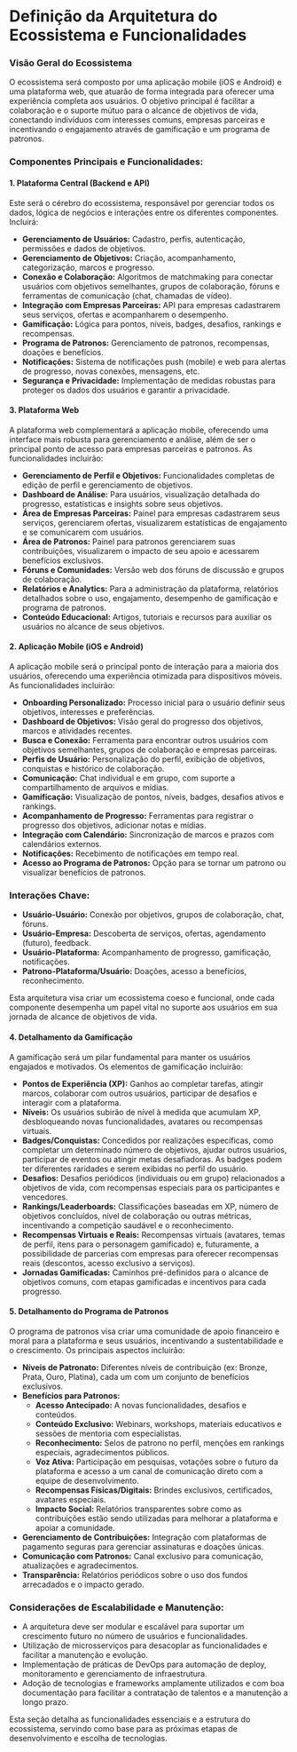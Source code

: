 # Definição da Arquitetura do Ecossistema e Funcionalidades

### Visão Geral do Ecossistema

O ecossistema será composto por uma aplicação mobile (iOS e Android) e
uma plataforma web, que atuarão de forma integrada para oferecer uma
experiência completa aos usuários. O objetivo principal é facilitar a
colaboração e o suporte mútuo para o alcance de objetivos de vida,
conectando indivíduos com interesses comuns, empresas parceiras e
incentivando o engajamento através de gamificação e um programa de
patronos.

### Componentes Principais e Funcionalidades:

#### 1. Plataforma Central (Backend e API)

Este será o cérebro do ecossistema, responsável por gerenciar todos os
dados, lógica de negócios e interações entre os diferentes componentes.
Incluirá:

-   **Gerenciamento de Usuários:** Cadastro, perfis, autenticação,
    permissões e dados de objetivos.
-   **Gerenciamento de Objetivos:** Criação, acompanhamento,
    categorização, marcos e progresso.
-   **Conexão e Colaboração:** Algoritmos de matchmaking para conectar
    usuários com objetivos semelhantes, grupos de colaboração, fóruns e
    ferramentas de comunicação (chat, chamadas de vídeo).
-   **Integração com Empresas Parceiras:** API para empresas cadastrarem
    seus serviços, ofertas e acompanharem o desempenho.
-   **Gamificação:** Lógica para pontos, níveis, badges, desafios,
    rankings e recompensas.
-   **Programa de Patronos:** Gerenciamento de patronos, recompensas,
    doações e benefícios.
-   **Notificações:** Sistema de notificações push (mobile) e web para
    alertas de progresso, novas conexões, mensagens, etc.
-   **Segurança e Privacidade:** Implementação de medidas robustas para
    proteger os dados dos usuários e garantir a privacidade.

#### 3. Plataforma Web

A plataforma web complementará a aplicação mobile, oferecendo uma
interface mais robusta para gerenciamento e análise, além de ser o
principal ponto de acesso para empresas parceiras e patronos. As
funcionalidades incluirão:

-   **Gerenciamento de Perfil e Objetivos:** Funcionalidades completas
    de edição de perfil e gerenciamento de objetivos.
-   **Dashboard de Análise:** Para usuários, visualização detalhada do
    progresso, estatísticas e insights sobre seus objetivos.
-   **Área de Empresas Parceiras:** Painel para empresas cadastrarem
    seus serviços, gerenciarem ofertas, visualizarem estatísticas de
    engajamento e se comunicarem com usuários.
-   **Área de Patronos:** Painel para patronos gerenciarem suas
    contribuições, visualizarem o impacto de seu apoio e acessarem
    benefícios exclusivos.
-   **Fóruns e Comunidades:** Versão web dos fóruns de discussão e
    grupos de colaboração.
-   **Relatórios e Analytics:** Para a administração da plataforma,
    relatórios detalhados sobre o uso, engajamento, desempenho de
    gamificação e programa de patronos.
-   **Conteúdo Educacional:** Artigos, tutoriais e recursos para
    auxiliar os usuários no alcance de seus objetivos.

#### 2. Aplicação Mobile (iOS e Android)

A aplicação mobile será o principal ponto de interação para a maioria
dos usuários, oferecendo uma experiência otimizada para dispositivos
móveis. As funcionalidades incluirão:

-   **Onboarding Personalizado:** Processo inicial para o usuário
    definir seus objetivos, interesses e preferências.
-   **Dashboard de Objetivos:** Visão geral do progresso dos objetivos,
    marcos e atividades recentes.
-   **Busca e Conexão:** Ferramenta para encontrar outros usuários com
    objetivos semelhantes, grupos de colaboração e empresas parceiras.
-   **Perfis de Usuário:** Personalização do perfil, exibição de
    objetivos, conquistas e histórico de colaboração.
-   **Comunicação:** Chat individual e em grupo, com suporte a
    compartilhamento de arquivos e mídias.
-   **Gamificação:** Visualização de pontos, níveis, badges, desafios
    ativos e rankings.
-   **Acompanhamento de Progresso:** Ferramentas para registrar o
    progresso dos objetivos, adicionar notas e mídias.
-   **Integração com Calendário:** Sincronização de marcos e prazos com
    calendários externos.
-   **Notificações:** Recebimento de notificações em tempo real.
-   **Acesso ao Programa de Patronos:** Opção para se tornar um patrono
    ou visualizar benefícios de patronos.

### Interações Chave:

-   **Usuário-Usuário:** Conexão por objetivos, grupos de colaboração,
    chat, fóruns.
-   **Usuário-Empresa:** Descoberta de serviços, ofertas, agendamento
    (futuro), feedback.
-   **Usuário-Plataforma:** Acompanhamento de progresso, gamificação,
    notificações.
-   **Patrono-Plataforma/Usuário:** Doações, acesso a benefícios,
    reconhecimento.

Esta arquitetura visa criar um ecossistema coeso e funcional, onde cada
componente desempenha um papel vital no suporte aos usuários em sua
jornada de alcance de objetivos de vida.

#### 4. Detalhamento da Gamificação

A gamificação será um pilar fundamental para manter os usuários
engajados e motivados. Os elementos de gamificação incluirão:

-   **Pontos de Experiência (XP):** Ganhos ao completar tarefas, atingir
    marcos, colaborar com outros usuários, participar de desafios e
    interagir com a plataforma.
-   **Níveis:** Os usuários subirão de nível à medida que acumulam XP,
    desbloqueando novas funcionalidades, avatares ou recompensas
    virtuais.
-   **Badges/Conquistas:** Concedidos por realizações específicas, como
    completar um determinado número de objetivos, ajudar outros
    usuários, participar de eventos ou atingir metas desafiadoras. As
    badges podem ter diferentes raridades e serem exibidas no perfil do
    usuário.
-   **Desafios:** Desafios periódicos (individuais ou em grupo)
    relacionados a objetivos de vida, com recompensas especiais para os
    participantes e vencedores.
-   **Rankings/Leaderboards:** Classificações baseadas em XP, número de
    objetivos concluídos, nível de colaboração ou outras métricas,
    incentivando a competição saudável e o reconhecimento.
-   **Recompensas Virtuais e Reais:** Recompensas virtuais (avatares,
    temas de perfil, itens para o personagem gamificado) e, futuramente,
    a possibilidade de parcerias com empresas para oferecer recompensas
    reais (descontos, acesso exclusivo a serviços).
-   **Jornadas Gamificadas:** Caminhos pré-definidos para o alcance de
    objetivos comuns, com etapas gamificadas e incentivos para cada
    progresso.

#### 5. Detalhamento do Programa de Patronos

O programa de patronos visa criar uma comunidade de apoio financeiro e
moral para a plataforma e seus usuários, incentivando a sustentabilidade
e o crescimento. Os principais aspectos incluirão:

-   **Níveis de Patronato:** Diferentes níveis de contribuição (ex:
    Bronze, Prata, Ouro, Platina), cada um com um conjunto de benefícios
    exclusivos.
-   **Benefícios para Patronos:**
    -   **Acesso Antecipado:** A novas funcionalidades, desafios e
        conteúdos.
    -   **Conteúdo Exclusivo:** Webinars, workshops, materiais
        educativos e sessões de mentoria com especialistas.
    -   **Reconhecimento:** Selos de patrono no perfil, menções em
        rankings especiais, agradecimentos públicos.
    -   **Voz Ativa:** Participação em pesquisas, votações sobre o
        futuro da plataforma e acesso a um canal de comunicação direto
        com a equipe de desenvolvimento.
    -   **Recompensas Físicas/Digitais:** Brindes exclusivos,
        certificados, avatares especiais.
    -   **Impacto Social:** Relatórios transparentes sobre como as
        contribuições estão sendo utilizadas para melhorar a plataforma
        e apoiar a comunidade.
-   **Gerenciamento de Contribuições:** Integração com plataformas de
    pagamento seguras para gerenciar assinaturas e doações únicas.
-   **Comunicação com Patronos:** Canal exclusivo para comunicação,
    atualizações e agradecimentos.
-   **Transparência:** Relatórios periódicos sobre o uso dos fundos
    arrecadados e o impacto gerado.

### Considerações de Escalabilidade e Manutenção:

-   A arquitetura deve ser modular e escalável para suportar um
    crescimento futuro no número de usuários e funcionalidades.
-   Utilização de microsserviços para desacoplar as funcionalidades e
    facilitar a manutenção e evolução.
-   Implementação de práticas de DevOps para automação de deploy,
    monitoramento e gerenciamento de infraestrutura.
-   Adoção de tecnologias e frameworks amplamente utilizados e com boa
    documentação para facilitar a contratação de talentos e a manutenção
    a longo prazo.

Esta seção detalha as funcionalidades essenciais e a estrutura do
ecossistema, servindo como base para as próximas etapas de
desenvolvimento e escolha de tecnologias.
